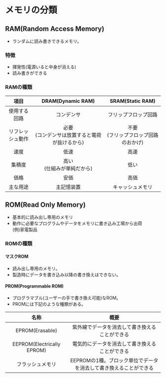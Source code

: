 # メモリの分類  
## RAM(Random Access Memory)    
* ランダムに読み書きできるメモリ。  
### 特徴  
* 揮発性(電源いると中身が消える)  
* 読み書きができる  
### RAMの種類  

|項目|DRAM(Dynamic RAM)|SRAM(Static RAM)|
|:--:|:--:|:--:|
|使用する回路|コンデンサ|フリップフロップ回路|
|リフレッシュ動作|必要<br>(コンデンサは放置すると電荷が抜けるから)|不要<br>(フリップフロップ回路のおかげ)|
|速度|低速|高速|
|集積度|高い<br>(仕組みが単純だから)|低い|
|価格|安価|高価|
|主な用途|主記憶装置|キャッシュメモリ|


## ROM(Read Only Memory)  
* 基本的に読み出し専用のメモリ  
* 動作に必要なプログラムやデータをメモリに書き込み工場から出荷  
(例)家電製品  
### ROMの種類  
#### マスクROM  
* 読み出し専用のメモリ。  
* 製造時にデータを書き込み以降の書き換えはできない。  
#### PROM(Programmable ROM)  
* プログラマブル(ユーザーの手で書き換え可能)なROM。  
* PROMには下記のような種類がある。  

|名称|概要|
|:--:|:--:|
|EPROM(Erasable)|紫外線でデータを消去して書き換えることができる|
|EEPROM(Electrically EPROM)|電気的にデータを消去して書き換えることができる|
|フラッシュメモリ|EEPROMの1種。ブロック単位でデータを消去して書き換えることができる|


